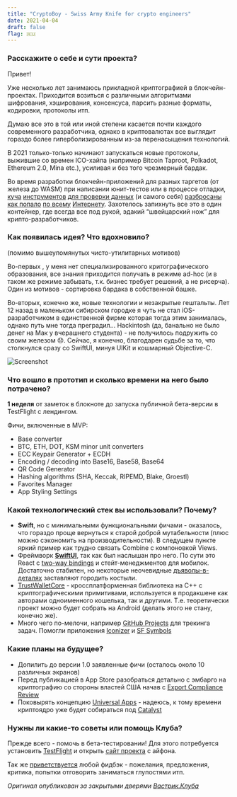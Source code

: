 ```yaml
---
title: "CryptoBoy - Swiss Army Knife for crypto engineers"
date: 2021-04-04
draft: false
flag: 🇷🇺
---
```


### Расскажите о себе и сути проекта?

Привет!

Уже несколько лет занимаюсь прикладной криптографией в блокчейн-проектах. Приходится возиться с различными алгоритмами шифрования, хэширования, консенсуса, парсить разные форматы, кодировки, протоколы итп. 

Думаю все это в той или иной степени касается почти каждого современного разработчика, однако в криптовалютах все выглядит гораздо более гиперболизированным из-за перенасыщения технологий. 

<!--more-->

В 2021 только-только начинают запускаться новые протоколы, выжившие со времен ICO-хайпа (например Bitcoin Taproot, Polkadot, Ethereum 2.0, Mina etc.), усиливая и без того чрезмерный бардак.

Во время разработки блокчейн-приложений для разных таргетов (от железа до WASM) при написании юнит-тестов или в процессе отладки, [куча](https://iancoleman.io/bip39/) [инструментов](https://jlopp.github.io/bitcoin-transaction-size-calculator/) [для проверки данных](https://guggero.github.io/cryptography-toolkit/#!/) (и самого себя) [разбросаны](https://slowli.github.io/bech32-buffer/) [как попало](https://eth-converter.com/) [по всему](https://learnmeabitcoin.com/technical/wif) [Интернету](https://apps.apple.com/gb/app/deadbeef/id1438590065). Захотелось запихнуть все это в один контейнер, где всегда все под рукой, эдакий “швейцарский нож” для крипто-разработчиков.

### Как появилась идея? Что вдохновило?

(помимо вышеупомянутых чисто-утилитарных мотивов)

Во-первых , у меня нет специализированного критографического образования, все знания приходится получать в режиме ad-hoc (и в таком же режиме забывать, т.к. бизнес требует решений, а не рисерча). Один из мотивов - сортировка бардака в собственной башке.

Во-вторых, конечно же, новые технологии и незакрытые гештальты. Лет 12 назад в маленьком сибирском городке я чуть не стал iOS-разработчиком в единственной фирме которая тогда этим занималась, однако путь мне тогда преградил... Hackintosh (да, банально не было денег на Мак у вчерашнего студента) - не получилось подружить со своим железом 😞. Сейчас, я конечно, благодарен судьбе за то, что столкнулся сразу со SwiftUI, минуя UIKit и кошмарный Objective-C.

![Screenshot](https://cryptoboyapp.github.io/assets/screenshot/screenshot.jpg)

### Что вошло в прототип и сколько времени на него было потрачено?

**1 неделя** от заметок в блокноте до запуска публичной бета-версии в TestFlight с лендингом.

Фичи, включенные в MVP:

- Base converter
- BTC, ETH, DOT, KSM minor unit converters
- ECC Keypair Generator + ECDH
- Encoding / decoding into Base16, Base58, Base64
- QR Code Generator
- Hashing algorithms (SHA, Keccak, RIPEMD, Blake, Groestl)
- Favorites Manager
- App Styling Settings

### Какой технологический стек вы использовали? Почему?

- **Swift**, но с минимальными функциональными фичами - оказалось, что гораздо проще вернуться к старой доброй мутабельности (плюс можно сэкономить на производительности). В следущем пункте яркий пример как трудно связать Combine с компоновкой Views.
- Фреймворк [**SwiftUI**](https://www.hackingwithswift.com/quick-start/swiftui), так как был наслышан про него. По сути это React с [two-way bindings](https://medium.com/swlh/swiftui-binding-a-very-simple-trick-c975a1abbf9c) и стейт-менеджментов для мобилок. Достаточно стабилен, но некоторые неочевидные [дъяволы-в-деталях](https://jasonzurita.com/swiftui-if-statement) заставляют городить костыли.
- [TrustWalletCore](https://github.com/trustwallet/wallet-core) - кроссплатформенная библиотека на С++ с криптографическими примитивами, используется в продакшене как авторами одноименного кошелька, так и другими. Т.е. теоретически проект можно будет собрать на Android (делать этого не стану, конечно же).
- Много чего по-мелочи, например [GitHub Projects](https://github.com/features/project-management/) для трекинга задач. Помогли приложения [Iconizer](https://github.com/raphaelhanneken/iconizer) и [SF Symbols](https://developer.apple.com/design/human-interface-guidelines/sf-symbols/overview/)

### Какие планы на будущее?

- Допилить до версии 1.0 заявленные фичи (осталось около 10 различных экранов)
- Перед публикацией в App Store разобраться детально с эмбарго на криптографию со стороны властей США начав с [Export Compliance Review](https://help.apple.com/app-store-connect/#/dev88f5c7bf9)
- Поковырять концепцию [Universal Apps](https://betterprogramming.pub/building-cross-platform-apps-with-swiftui-3fea88cdb0ae) - надеюсь, к тому времени криптоядро уже будет собираться под [Catalyst](https://developer.apple.com/mac-catalyst/)

### Нужны ли какие-то советы или помощь Клуба?

Прежде всего - помочь в бета-тестировании! Для этого потребуется установить [TestFlight](https://apps.apple.com/us/app/testflight/id899247664) и открыть [сайт проекта](https://cryptoboyapp.github.io/) с айфона.

Так же [приветствуется](https://github.com/CryptoboyApp/issues) любой фидбэк - пожелания, предложения, критика, попытки отговорить заниматься глупостями итп.

*Оригинал опубликован за закрытыми дверями [Вастрик.Клуба](https://vas3k.club/project/9332/)*
